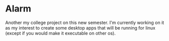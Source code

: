 # Alarm
Another my college project on this new semester. I'm currently working on it as my interest to create some desktop apps that will be running for linux (except if you would make it executable on other os).
